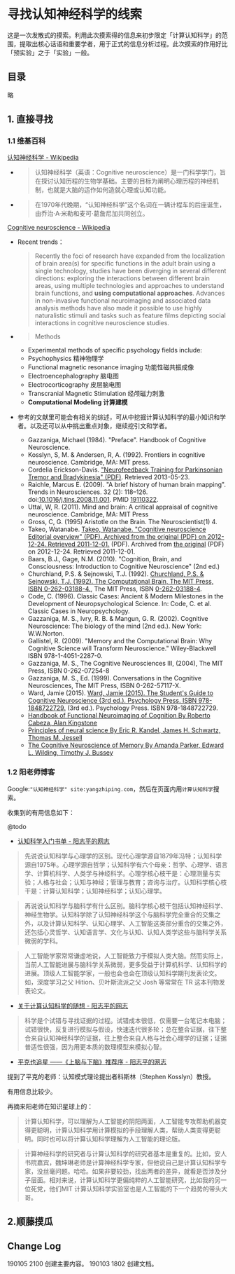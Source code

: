# 寻找认知神经科学的线索

这是一次发散式的摸索。利用此次摸索得的信息来初步限定「计算认知科学」的范围，提取出核心话语和重要学者，用于正式的信息分析过程。此次摸索的作用好比「预实验」之于「实验」一般。

## 目录

略

## 1. 直接寻找

### 1.1 维基百科

[认知神经科学 - Wikipedia](https://zh.wikipedia.org/wiki/%E8%AA%8D%E7%9F%A5%E7%A5%9E%E7%B6%93%E7%A7%91%E5%AD%B8)

* > 认知神经科学（英语：Cognitive neuroscience）是一门科学学门，旨在探讨认知历程的生物学基础。主要的目标为阐明心理历程的神经机制，也就是大脑的运作如何造就心理或认知功能。  
* > 在1970年代晚期，“认知神经科学”这个名词在一辆计程车的后座诞生，由乔治·A·米勒和麦可·葛詹尼加共同创立。  

[Cognitive neuroscience - Wikipedia](https://en.wikipedia.org/wiki/Cognitive_neuroscience#Recent_trends)

* Recent trends：  
	> Recently the foci of research have expanded from the localization of brain area(s) for specific functions in the adult brain using a single technology, studies have been diverging in several different directions: exploring the interactions between different brain areas, using multiple technologies and approaches to understand brain functions, and **using computational approaches**. Advances in non-invasive functional neuroimaging and associated data analysis methods have also made it possible to use highly naturalistic stimuli and tasks such as feature films depicting social interactions in cognitive neuroscience studies.
	
* > Methods  
	* Experimental methods of specific psychology fields include:
	* Psychophysics 精神物理学
	* Functional magnetic resonance imaging 功能性磁共振成像
	* Electroencephalography 脑电图
	* Electrocorticography 皮层脑电图
	* Transcranial Magnetic Stimulation 经颅磁力刺激
	* **Computational Modeling 计算建模**

* 参考的文献里可能会有相关的综述，可从中挖掘计算认知科学的最小知识和学者。以及还可以从中挑出重点对象，继续挖引文和学者。
	* Gazzaniga, Michael (1984). "Preface". Handbook of Cognitive Neuroscience.
	* Kosslyn, S, M. & Andersen, R, A. (1992). Frontiers in cognitive neuroscience. Cambridge, MA: MIT press.
	* Cordelia Erickson-Davis. ["Neurofeedback Training for Parkinsonian Tremor and Bradykinesia" (PDF)](https://ida.mtholyoke.edu/xmlui/bitstream/handle/10166/626/153.pdf?sequence=1). Retrieved 2013-05-23.
	* Raichle, Marcus E. (2009). "A brief history of human brain mapping". Trends in Neurosciences. 32 (2): 118–126. doi:[10.1016/j.tins.2008.11.001](https://doi.org/10.1016%2Fj.tins.2008.11.001). PMID [19110322](https://www.ncbi.nlm.nih.gov/pubmed/19110322).
	* Uttal, W, R. (2011). Mind and brain: A critical appraisal of cognitive neuroscience. Cambridge, MA: MIT Press
	* Gross, C, G. (1995) Aristotle on the Brain. The Neuroscientist(1) 4.
	* Takeo, Watanabe. [Takeo, Watanabe. "Cognitive neuroscience Editorial overview" (PDF). Archived from the original (PDF) on 2012-12-24. Retrieved 2011-12-01.](https://web.archive.org/web/20121224221332/http://people.bu.edu/takeo/takeo/Editorial%20(Current%20Opinion).pdf) (PDF). Archived from [the original](http://people.bu.edu/takeo/takeo/Editorial%20(Current%20Opinion).pdf) (PDF) on 2012-12-24. Retrieved 2011-12-01.
	* Baars, B.J., Gage, N.M. (2010). "Cognition, Brain, and Consciousness: Introduction to Cognitive Neuroscience" (2nd ed.)
	* Churchland, P.S. & Sejnowski, T.J. (1992). [Churchland, P.S. & Sejnowski, T.J. (1992). The Computational Brain, The MIT Press, ISBN 0-262-03188-4.](https://en.wikipedia.org/wiki/The_Computational_Brain), The MIT Press, ISBN [0-262-03188-4](https://en.wikipedia.org/wiki/Special:BookSources/0-262-03188-4).
	* Code, C. (1996). Classic Cases: Ancient & Modern Milestones in the Development of Neuropsychological Science. In: Code, C. et al. Classic Cases in Neuropsychology.
	* Gazzaniga, M. S., Ivry, R. B. & Mangun, G. R. (2002). Cognitive Neuroscience: The biology of the mind (2nd ed.). New York: W.W.Norton.
	* Gallistel, R. (2009). "Memory and the Computational Brain: Why Cognitive Science will Transform Neuroscience." Wiley-Blackwell ISBN 978-1-4051-2287-0.
	* Gazzaniga, M. S., The Cognitive Neurosciences III, (2004), The MIT Press, ISBN 0-262-07254-8
	* Gazzaniga, M. S., Ed. (1999). Conversations in the Cognitive Neurosciences, The MIT Press, ISBN 0-262-57117-X.
	* Ward, Jamie (2015). [Ward, Jamie (2015). The Student's Guide to Cognitive Neuroscience (3rd ed.). Psychology Press. ISBN 978-1848722729.](http://www.routledgetextbooks.com/textbooks/9781848722729/) (3rd ed.). Psychology Press. ISBN 978-1848722729.
	* [Handbook of Functional Neuroimaging of Cognition By Roberto Cabeza, Alan Kingstone](https://books.google.com/books?id=VLQbZGc6vxsC&printsec=frontcover&dq=Handbook+of+Functional+Neuroimaging+of+Cognition&sig=ACfU3U2NTfxoDg4woJaUXFrTQV-_Ju9mhg)
	* [Principles of neural science By Eric R. Kandel, James H. Schwartz, Thomas M. Jessell](https://books.google.com/books?hl=en&id=yzEFK7Xc87YC&dq=Neural+Science+Eric+Kandel&printsec=frontcover&source=web&ots=5zipfpnGF5&sig=vkmJ0PHf7S-wRZDj9r5PmjjIphs&sa=X&oi=book_result&resnum=3&ct=result)
	* [The Cognitive Neuroscience of Memory By Amanda Parker, Edward L. Wilding, Timothy J. Bussey](https://books.google.com/books?id=vlnrEZrx-3QC&printsec=frontcover&dq=Neuroscience+of+Memory&sig=ACfU3U0SvQQRNCDDC0NQIrF_mpZYvOT5AA#PPP1,M1)

### 1.2 阳老师博客

Google:`"认知神经科学" site:yangzhiping.com`，然后在页面内用`计算认知科学`搜索。  

收集到的有用信息如下：  

@todo

* [认知科学入门书单 - 阳志平的网志](https://www.yangzhiping.com/psy/CognitiveScience.html)

> 先说说认知科学与心理学的区别。现代心理学源自1879年冯特；认知科学源自1975年。心理学源自哲学；认知科学有六个母亲：哲学、心理学、语言学、计算机科学、人类学与神经科学。心理学核心枝干是：心理测量与实验；人格与社会；认知与神经；管理与教育；咨询与治疗。认知科学核心枝干是：计算认知科学；认知神经科学；认知心理学。

> 再说说认知科学与脑科学有什么区别。脑科学核心枝干包括认知神经科学、神经生物学。认知科学除了认知神经科学这个与脑科学完全重合的交集之外，以及计算认知科学、认知心理学、人工智能这类部分重合的交集之外，还包括心灵哲学、认知语言学、文化与认知、认知人类学这些与脑科学关系微弱的学科。

> 人工智能学家常常谦虚地说，人工智能致力于模拟人类大脑。然而实际上，当前人工智能进展与脑科学关系微弱，更多受益于计算机科学、认知科学的进展。顶级人工智能学家，一般也会也会在顶级认知科学期刊发表论文。如，深度学习之父 Hition、贝叶斯流派之父 Josh 等常常在 TR 这本刊物发表论文。

* [关于计算认知科学的随想 - 阳志平的网志](https://www.yangzhiping.com/psy/cogsci.html)

> 科学是个试错与寻找证据的过程。试错成本很低，仅需要一台笔记本电脑；试错很快，反复进行模拟与假设，快速迭代很多轮；总在整合证据，往下整合来自认知神经科学的证据，往上整合来自人格与社会心理学的证据；证据普适性很强，因为用更本质的数理模型来模拟心智。

* [平克也追星 ——《上脑与下脑》推荐序 - 阳志平的网志](https://www.yangzhiping.com/psy/Top-Brain-Bottom-Brain.html)

提到了平克的老师：认知模式理论提出者科斯林（Stephen Kosslyn）教授。

有用信息比较少。

再摘来阳老师在知识星球上的：

> 计算认知科学，可以理解为人工智能的阴阳两面，人工智能专攻帮助机器变得更聪明，计算认知科学用计算模拟的手段理解人类，帮助人类变得更聪明。同时也可以将计算认知科学理解为人工智能的理论版。

> 计算神经科学的研究者与计算认知科学的研究者基本是重复的。比如，安人书院嘉宾，魏坤琳老师是计算神经科学专家，但他说自己是计算认知科学专家，没丝毫问题。哈哈。如果非要较劲，找出两者的差异，就看是否涉及分子层面。相对来说，计算认知科学更偏纯粹的人工智能研究，比如我的另一位死党，他们MIT 计算认知科学实验室也是人工智能的下一个趋势的带头大哥。

## 2.顺藤摸瓜



## Change Log

190105 2100 创建主要内容。
190103 1802 创建文档。  
